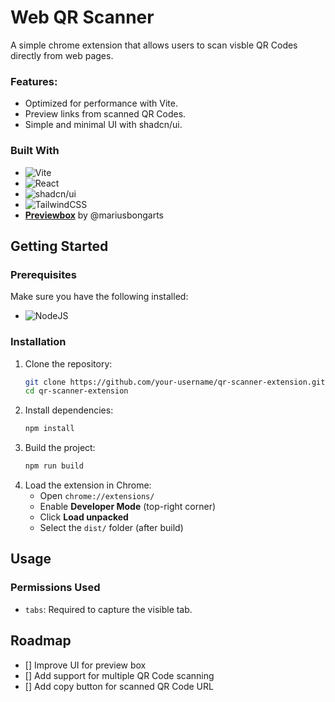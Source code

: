 # Web QR Scanner

A simple chrome extension that allows users to scan visble QR Codes directly from web pages.

### Features:
* Optimized for performance with Vite.
* Preview links from scanned QR Codes.
* Simple and minimal UI with shadcn/ui.

### Built With
* ![Vite](https://img.shields.io/badge/vite-%23646CFF.svg?style=for-the-badge&logo=vite&logoColor=white) 
* ![React](https://img.shields.io/badge/react-%2320232a.svg?style=for-the-badge&logo=react&logoColor=%2361DAFB)
* ![shadcn/ui](https://img.shields.io/badge/shadcn%2Fui-000000?style=for-the-badge&logo=shadcnui&logoColor=white)
* ![TailwindCSS](https://img.shields.io/badge/tailwindcss-%2338B2AC.svg?style=for-the-badge&logo=tailwind-css&logoColor=white)
* [**Previewbox**](https://github.com/MariusBongarts/previewbox) by @mariusbongarts

## Getting Started

### Prerequisites

Make sure you have the following installed:

* ![NodeJS](https://img.shields.io/badge/node.js-6DA55F?style=for-the-badge&logo=node.js&logoColor=white)

### Installation

1. Clone the repository:
   ```sh
   git clone https://github.com/your-username/qr-scanner-extension.git
   cd qr-scanner-extension
   ```
2. Install dependencies:
   ```sh
   npm install
   ```
3. Build the project:
   ```sh
   npm run build
   ```
4. Load the extension in Chrome:
   - Open `chrome://extensions/`
   - Enable **Developer Mode** (top-right corner)
   - Click **Load unpacked**
   - Select the `dist/` folder (after build)

## Usage

### Permissions Used

- `tabs`: Required to capture the visible tab.

## Roadmap

- [] Improve UI for preview box
- [] Add support for multiple QR Code scanning
- [] Add copy button for scanned QR Code URL





